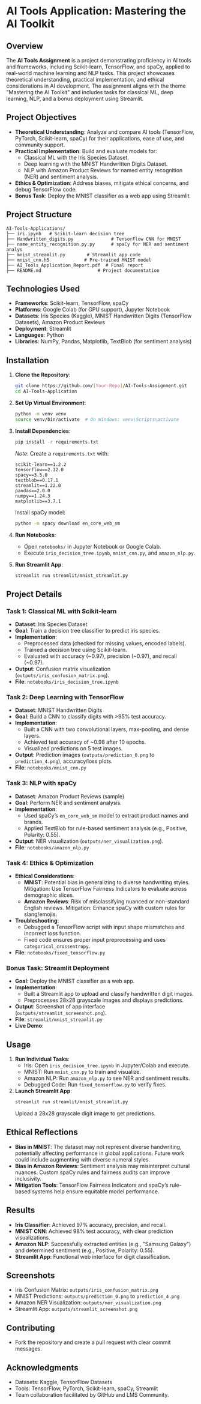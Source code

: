# AI Tools Application: Mastering the AI Toolkit

## Overview
The **AI Tools Assignment** is a  project demonstrating proficiency in AI tools and frameworks, including Scikit-learn, TensorFlow, and spaCy, applied to real-world machine learning and NLP tasks. This project showcases theoretical understanding, practical implementation, and ethical considerations in AI development. The assignment aligns with the theme "Mastering the AI Toolkit" and includes tasks for classical ML, deep learning, NLP, and a bonus deployment using Streamlit.

## Project Objectives
- **Theoretical Understanding**: Analyze and compare AI tools (TensorFlow, PyTorch, Scikit-learn, spaCy) for their applications, ease of use, and community support.
- **Practical Implementation**: Build and evaluate models for:
  - Classical ML with the Iris Species Dataset.
  - Deep learning with the MNIST Handwritten Digits Dataset.
  - NLP with Amazon Product Reviews for named entity recognition (NER) and sentiment analysis.
- **Ethics & Optimization**: Address biases, mitigate ethical concerns, and debug TensorFlow code.
- **Bonus Task**: Deploy the MNIST classifier as a web app using Streamlit.


## Project Structure
```
AI-Tools-Applications/                     
├── iri.ipynb   # Scikit-learn decision tree
├── Handwritten_digits.py              # TensorFlow CNN for MNIST
├── name_entity_recognition.py.py      # spaCy for NER and sentiment analys
├── mnist_streamlit.py        # Streamlit app code
├── mnist_cnn.h5             # Pre-trained MNIST model
├── AI_Tools_Application_Report.pdf  # Final report
├── README.md                     # Project documentation
```

## Technologies Used
- **Frameworks**: Scikit-learn, TensorFlow, spaCy
- **Platforms**: Google Colab (for GPU support), Jupyter Notebook
- **Datasets**: Iris Species (Kaggle), MNIST Handwritten Digits (TensorFlow Datasets), Amazon Product Reviews
- **Deployment**: Streamlit
- **Languages**: Python
- **Libraries**: NumPy, Pandas, Matplotlib, TextBlob (for sentiment analysis)

## Installation
1. **Clone the Repository**:
   ```bash
   git clone https://github.com/[Your-Repo]/AI-Tools-Assignment.git
   cd AI-Tools-Application
   ```

2. **Set Up Virtual Environment**:
   ```bash
   python -m venv venv
   source venv/bin/activate  # On Windows: venv\Scripts\activate
   ```

3. **Install Dependencies**:
   ```bash
   pip install -r requirements.txt
   ```
   *Note*: Create a `requirements.txt` with:
   ```
   scikit-learn==1.2.2
   tensorflow==2.12.0
   spacy==3.5.0
   textblob==0.17.1
   streamlit==1.22.0
   pandas==2.0.0
   numpy==1.24.3
   matplotlib==3.7.1
   ```
   Install spaCy model:
   ```bash
   python -m spacy download en_core_web_sm
   ```

4. **Run Notebooks**:
   - Open `notebooks/` in Jupyter Notebook or Google Colab.
   - Execute `iris_decision_tree.ipynb`, `mnist_cnn.py`, and `amazon_nlp.py`.

5. **Run Streamlit App**:
   ```bash
   streamlit run streamlit/mnist_streamlit.py
   ```

## Project Details

### Task 1: Classical ML with Scikit-learn
- **Dataset**: Iris Species Dataset
- **Goal**: Train a decision tree classifier to predict iris species.
- **Implementation**:
  - Preprocessed data (checked for missing values, encoded labels).
  - Trained a decision tree using Scikit-learn.
  - Evaluated with accuracy (~0.97), precision (~0.97), and recall (~0.97).
- **Output**: Confusion matrix visualization (`outputs/iris_confusion_matrix.png`).
- **File**: `notebooks/iris_decision_tree.ipynb`

### Task 2: Deep Learning with TensorFlow
- **Dataset**: MNIST Handwritten Digits
- **Goal**: Build a CNN to classify digits with >95% test accuracy.
- **Implementation**:
  - Built a CNN with two convolutional layers, max-pooling, and dense layers.
  - Achieved test accuracy of ~0.98 after 10 epochs.
  - Visualized predictions on 5 test images.
- **Output**: Prediction images (`outputs/prediction_0.png` to `prediction_4.png`), accuracy/loss plots.
- **File**: `notebooks/mnist_cnn.py`

### Task 3: NLP with spaCy
- **Dataset**: Amazon Product Reviews (sample)
- **Goal**: Perform NER and sentiment analysis.
- **Implementation**:
  - Used spaCy’s `en_core_web_sm` model to extract product names and brands.
  - Applied TextBlob for rule-based sentiment analysis (e.g., Positive, Polarity: 0.55).
- **Output**: NER visualization (`outputs/ner_visualization.png`).
- **File**: `notebooks/amazon_nlp.py`

### Task 4: Ethics & Optimization
- **Ethical Considerations**:
  - **MNIST**: Potential bias in generalizing to diverse handwriting styles. Mitigation: Use TensorFlow Fairness Indicators to evaluate across demographic slices.
  - **Amazon Reviews**: Risk of misclassifying nuanced or non-standard English reviews. Mitigation: Enhance spaCy with custom rules for slang/emojis.
- **Troubleshooting**:
  - Debugged a TensorFlow script with input shape mismatches and incorrect loss function.
  - Fixed code ensures proper input preprocessing and uses `categorical_crossentropy`.
- **File**: `notebooks/fixed_tensorflow.py`

### Bonus Task: Streamlit Deployment
- **Goal**: Deploy the MNIST classifier as a web app.
- **Implementation**:
  - Built a Streamlit app to upload and classify handwritten digit images.
  - Preprocesses 28x28 grayscale images and displays predictions.
- **Output**: Screenshot of app interface (`outputs/streamlit_screenshot.png`).
- **File**: `streamlit/mnist_streamlit.py`
- **Live Demo**: 

## Usage
1. **Run Individual Tasks**:
   - Iris: Open `iris_decision_tree.ipynb` in Jupyter/Colab and execute.
   - MNIST: Run `mnist_cnn.py` to train and visualize.
   - Amazon NLP: Run `amazon_nlp.py` to see NER and sentiment results.
   - Debugged Code: Run `fixed_tensorflow.py` to verify fixes.
2. **Launch Streamlit App**:
   ```bash
   streamlit run streamlit/mnist_streamlit.py
   ```
   Upload a 28x28 grayscale digit image to get predictions.

## Ethical Reflections
- **Bias in MNIST**: The dataset may not represent diverse handwriting, potentially affecting performance in global applications. Future work could include augmenting with diverse numeral styles.
- **Bias in Amazon Reviews**: Sentiment analysis may misinterpret cultural nuances. Custom spaCy rules and fairness audits can improve inclusivity.
- **Mitigation Tools**: TensorFlow Fairness Indicators and spaCy’s rule-based systems help ensure equitable model performance.

## Results
- **Iris Classifier**: Achieved 97% accuracy, precision, and recall.
- **MNIST CNN**: Achieved 98% test accuracy, with clear prediction visualizations.
- **Amazon NLP**: Successfully extracted entities (e.g., "Samsung Galaxy") and determined sentiment (e.g., Positive, Polarity: 0.55).
- **Streamlit App**: Functional web interface for digit classification.

## Screenshots
- Iris Confusion Matrix: `outputs/iris_confusion_matrix.png`
- MNIST Predictions: `outputs/prediction_0.png` to `prediction_4.png`
- Amazon NER Visualization: `outputs/ner_visualization.png`
- Streamlit App: `outputs/streamlit_screenshot.png`

## Contributing
- Fork the repository and create a pull request with clear commit messages.

## Acknowledgments
- Datasets: Kaggle, TensorFlow Datasets
- Tools: TensorFlow, PyTorch, Scikit-learn, spaCy, Streamlit
- Team collaboration facilitated by GitHub and LMS Community.

